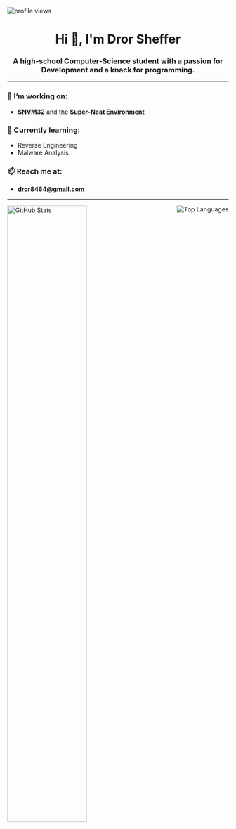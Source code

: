 <p align="left">
  <img src="https://komarev.com/ghpvc/?username=Delta7Actual&label=Profile%20views&color=0e75b6&style=flat-square" alt="profile views" />
</p>

<h1 align="center">Hi 👋, I'm Dror Sheffer</h1>
<h3 align="center">A high-school Computer‑Science student with a passion for Development and a knack for programming.</h3>

---

<h3 align="left">🔭 I’m working on:</h3>

- **SNVM32** and the **Super‑Neat Environment**

<h3 align="left">🔎 Currently learning:</h3>

- Reverse Engineering
- Malware Analysis

<h3 align="left">📫 Reach me at:</h3>

- **dror8464@gmail.com**

---

<p align="left">
  <img align="left" src="https://github-readme-stats.vercel.app/api?username=Delta7Actual&theme=transparent&show_icons=true&rank_icon=github&include_all_commits" alt="GitHub Stats" width="60%"/>
  <img align="right" src="https://github-readme-stats.vercel.app/api/top-langs/?username=Delta7Actual&layout=compact&theme=transparent" alt="Top Languages" />
</p>
<br clear="both" />
